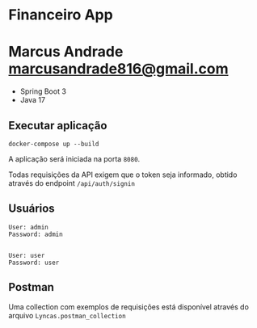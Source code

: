 # Financeiro App
# Marcus Andrade <marcusandrade816@gmail.com>

* Spring Boot 3
* Java 17

## Executar aplicação
```
docker-compose up --build
```


A aplicação será iniciada na porta `8080`.

Todas requisições da API exigem que o token seja informado, obtido através do endpoint `/api/auth/signin`


## Usuários

```
User: admin
Password: admin


User: user
Password: user
```

## Postman

Uma collection com exemplos de requisições está disponível através do arquivo `Lyncas.postman_collection`
